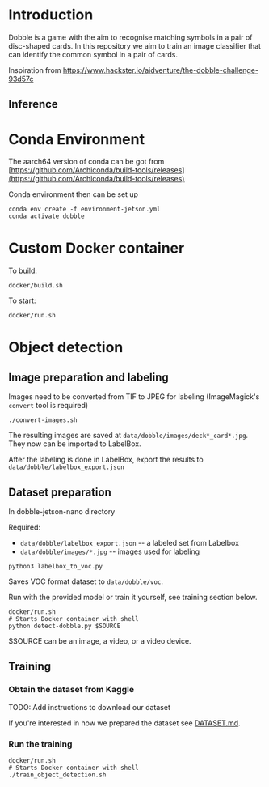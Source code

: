 # Introduction

Dobble is a game with the aim to recognise matching symbols in a pair of disc-shaped cards. In this repository we aim to train an image classifier that can identify the common symbol in a pair of cards.

Inspiration from https://www.hackster.io/aidventure/the-dobble-challenge-93d57c

## Inference
# Conda Environment

The aarch64 version of conda can be got from [https://github.com/Archiconda/build-tools/releases](https://github.com/Archiconda/build-tools/releases)

Conda environment then can be set up 

```
conda env create -f environment-jetson.yml
conda activate dobble
```

# Custom Docker container
To build:
```
docker/build.sh
```

To start:
```
docker/run.sh
```

# Object detection

## Image preparation and labeling
Images need to be converted from TIF to JPEG for labeling (ImageMagick's `convert` tool is required)
```
./convert-images.sh
```

The resulting images are saved at `data/dobble/images/deck*_card*.jpg`. They now can be imported to LabelBox. 

After the labeling is done in LabelBox, export the results to `data/dobble/labelbox_export.json`

## Dataset preparation
In dobble-jetson-nano directory

Required: 
* `data/dobble/labelbox_export.json` -- a labeled set from Labelbox
* `data/dobble/images/*.jpg` -- images used for labeling

```
python3 labelbox_to_voc.py
```

Saves VOC format dataset to `data/dobble/voc`.

Run with the provided model or train it yourself, see training section below.

```
docker/run.sh
# Starts Docker container with shell
python detect-dobble.py $SOURCE
```
$SOURCE can be an image, a video, or a video device.

## Training

### Obtain the dataset from Kaggle

TODO: Add instructions to download our dataset

If you're interested in how we prepared the dataset see [DATASET.md](DATASET.md).

### Run the training

```
docker/run.sh
# Starts Docker container with shell
./train_object_detection.sh
```
